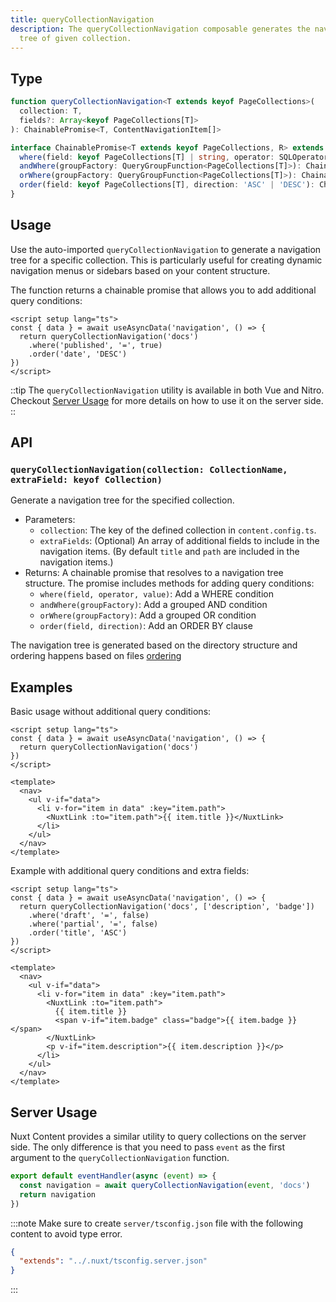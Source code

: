 ```yaml
---
title: queryCollectionNavigation
description: The queryCollectionNavigation composable generates the navigation
  tree of given collection.
---
```


## Type

```ts
function queryCollectionNavigation<T extends keyof PageCollections>(
  collection: T,
  fields?: Array<keyof PageCollections[T]>
): ChainablePromise<T, ContentNavigationItem[]>

interface ChainablePromise<T extends keyof PageCollections, R> extends Promise<R> {
  where(field: keyof PageCollections[T] | string, operator: SQLOperator, value?: unknown): ChainablePromise<T, R>
  andWhere(groupFactory: QueryGroupFunction<PageCollections[T]>): ChainablePromise<T, R>
  orWhere(groupFactory: QueryGroupFunction<PageCollections[T]>): ChainablePromise<T, R>
  order(field: keyof PageCollections[T], direction: 'ASC' | 'DESC'): ChainablePromise<T, R>
}
```

## Usage

Use the auto-imported `queryCollectionNavigation` to generate a navigation tree for a specific collection. This is particularly useful for creating dynamic navigation menus or sidebars based on your content structure.

The function returns a chainable promise that allows you to add additional query conditions:

```vue [pages/[...slug\\].vue]
<script setup lang="ts">
const { data } = await useAsyncData('navigation', () => {
  return queryCollectionNavigation('docs')
    .where('published', '=', true)
    .order('date', 'DESC')
})
</script>
```

::tip
The `queryCollectionNavigation` utility is available in both Vue and Nitro. Checkout [Server Usage](#server-usage) for more details on how to use it on the server side.
::

## API

### `queryCollectionNavigation(collection: CollectionName, extraField: keyof Collection)`

Generate a navigation tree for the specified collection.

- Parameters:
  - `collection`: The key of the defined collection in `content.config.ts`.
  - `extraFields`: (Optional) An array of additional fields to include in the navigation items. (By default `title` and `path` are included in the navigation items.)
- Returns: A chainable promise that resolves to a navigation tree structure. The promise includes methods for adding query conditions:
  - `where(field, operator, value)`: Add a WHERE condition
  - `andWhere(groupFactory)`: Add a grouped AND condition
  - `orWhere(groupFactory)`: Add a grouped OR condition
  - `order(field, direction)`: Add an ORDER BY clause

The navigation tree is generated based on the directory structure and ordering happens based on files [ordering](/docs/collections/types#ordering-files)

## Examples

Basic usage without additional query conditions:

```vue [pages/[...slug\\].vue]
<script setup lang="ts">
const { data } = await useAsyncData('navigation', () => {
  return queryCollectionNavigation('docs')
})
</script>

<template>
  <nav>
    <ul v-if="data">
      <li v-for="item in data" :key="item.path">
        <NuxtLink :to="item.path">{{ item.title }}</NuxtLink>
      </li>
    </ul>
  </nav>
</template>
```

Example with additional query conditions and extra fields:

```vue [pages/[...slug\\].vue]
<script setup lang="ts">
const { data } = await useAsyncData('navigation', () => {
  return queryCollectionNavigation('docs', ['description', 'badge'])
    .where('draft', '=', false)
    .where('partial', '=', false)
    .order('title', 'ASC')
})
</script>

<template>
  <nav>
    <ul v-if="data">
      <li v-for="item in data" :key="item.path">
        <NuxtLink :to="item.path">
          {{ item.title }}
          <span v-if="item.badge" class="badge">{{ item.badge }}</span>
        </NuxtLink>
        <p v-if="item.description">{{ item.description }}</p>
      </li>
    </ul>
  </nav>
</template>
```


## Server Usage

Nuxt Content provides a similar utility to query collections on the server side. The only difference is that you need to pass `event` as the first argument to the `queryCollectionNavigation` function.

```ts [server/api/navigation.ts]
export default eventHandler(async (event) => {
  const navigation = await queryCollectionNavigation(event, 'docs')
  return navigation
})
```

:::note
Make sure to create `server/tsconfig.json` file with the following content to avoid type error.

```json
{
  "extends": "../.nuxt/tsconfig.server.json"
}
```
:::

